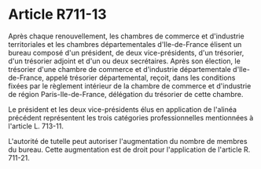 # Article R711-13

Après chaque renouvellement, les chambres de commerce et d'industrie territoriales et les chambres départementales d'Ile-de-France élisent un bureau composé d'un président, de deux vice-présidents, d'un trésorier, d'un trésorier adjoint et d'un ou deux secrétaires. Après son élection, le trésorier d'une chambre de commerce et d'industrie départementale d'Ile-de-France, appelé trésorier départemental, reçoit, dans les conditions fixées par le règlement intérieur de la chambre de commerce et d'industrie de région Paris-Ile-de-France, délégation du trésorier de cette chambre.

Le président et les deux vice-présidents élus en application de l'alinéa précédent représentent les trois catégories professionnelles mentionnées à l'article L. 713-11.

L'autorité de tutelle peut autoriser l'augmentation du nombre de membres du bureau. Cette augmentation est de droit pour l'application de l'article R. 711-21.
